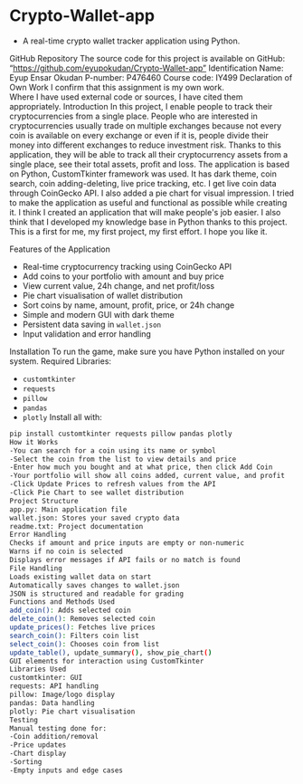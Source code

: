 # Crypto-Wallet-app
-	A real-time crypto wallet tracker application using Python.

GitHub Repository
The source code for this project is available on GitHub:
“https://github.com/eyupokudan/Crypto-Wallet-app” 
Identification
Name: Eyup Ensar Okudan
P-number: P476460
Course code: IY499
Declaration of Own Work
I confirm that this assignment is my own work.  
Where I have used external code or sources, I have cited them appropriately.
 Introduction 
In this project, I enable people to track their cryptocurrencies from a single place. People who are interested in cryptocurrencies usually trade on multiple exchanges because not every coin is available on every exchange or even if it is, people divide their money into different exchanges to reduce investment risk. Thanks to this application, they will be able to track all their cryptocurrency assets from a single place, see their total assets, profit and loss.
The application is based on Python, CustomTkinter framework was used. It has dark theme, coin search, coin adding-deleting, live price tracking, etc. I get live coin data through CoinGecko API. I also added a pie chart for visual impression. I tried to make the application as useful and functional as possible while creating it.
I think I created an application that will make people's job easier. I also think that I developed my knowledge base in Python thanks to this project. This is a first for me, my first project, my first effort. I hope you like it.


Features of the Application
- Real-time cryptocurrency tracking using CoinGecko API  
- Add coins to your portfolio with amount and buy price  
- View current value, 24h change, and net profit/loss  
- Pie chart visualisation of wallet distribution  
- Sort coins by name, amount, profit, price, or 24h change  
- Simple and modern GUI with dark theme  
- Persistent data saving in `wallet.json`  
- Input validation and error handling

Installation
To run the game, make sure you have Python installed on your system.
Required Libraries:
- `customtkinter`  
- `requests`  
- `pillow`  
- `pandas`  
- `plotly`
Install all with:
```bash
pip install customtkinter requests pillow pandas plotly
How it Works
-You can search for a coin using its name or symbol
-Select the coin from the list to view details and price
-Enter how much you bought and at what price, then click Add Coin
-Your portfolio will show all coins added, current value, and profit
-Click Update Prices to refresh values from the API
-Click Pie Chart to see wallet distribution
Project Structure
app.py: Main application file
wallet.json: Stores your saved crypto data
readme.txt: Project documentation
Error Handling
Checks if amount and price inputs are empty or non-numeric
Warns if no coin is selected
Displays error messages if API fails or no match is found
File Handling
Loads existing wallet data on start
Automatically saves changes to wallet.json
JSON is structured and readable for grading
Functions and Methods Used
add_coin(): Adds selected coin
delete_coin(): Removes selected coin
update_prices(): Fetches live prices
search_coin(): Filters coin list
select_coin(): Chooses coin from list
update_table(), update_summary(), show_pie_chart()
GUI elements for interaction using CustomTkinter
Libraries Used
customtkinter: GUI
requests: API handling
pillow: Image/logo display
pandas: Data handling
plotly: Pie chart visualisation
Testing
Manual testing done for:
-Coin addition/removal
-Price updates
-Chart display
-Sorting
-Empty inputs and edge cases

